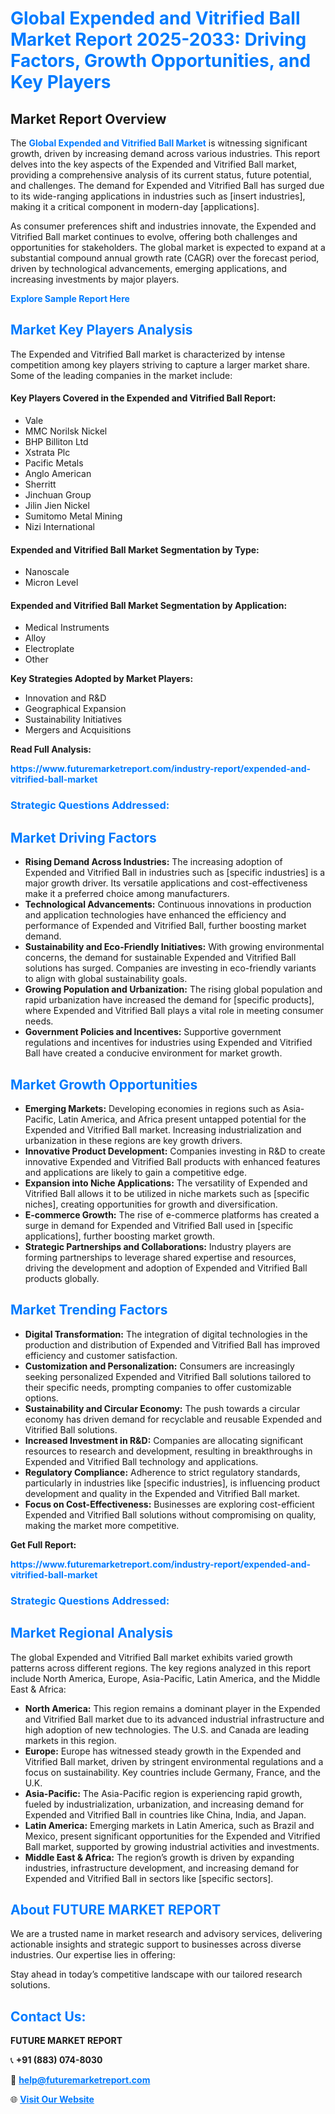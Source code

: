 <h1 style="color: #007BFF;">Global Expended and Vitrified Ball Market Report 2025-2033: Driving Factors, Growth Opportunities, and Key Players</h1>

<section id="overview">
<h2>Market Report Overview</h2>
<p>The <a href="https://www.futuremarketreport.com/industry-report/expended-and-vitrified-ball-market" style="color: #007BFF; text-decoration: none;"><strong>Global Expended and Vitrified Ball Market</strong></a> is witnessing significant growth, driven by increasing demand across various industries. This report delves into the key aspects of the Expended and Vitrified Ball market, providing a comprehensive analysis of its current status, future potential, and challenges. The demand for Expended and Vitrified Ball has surged due to its wide-ranging applications in industries such as [insert industries], making it a critical component in modern-day [applications].</p>
<p>As consumer preferences shift and industries innovate, the Expended and Vitrified Ball market continues to evolve, offering both challenges and opportunities for stakeholders. The global market is expected to expand at a substantial compound annual growth rate (CAGR) over the forecast period, driven by technological advancements, emerging applications, and increasing investments by major players.</p>
</section>

<section id="overview">
<p><a href="https://www.futuremarketreport.com/request-sample/reportId=93173" style="color: #007BFF; text-decoration: none;"><strong>Explore Sample Report Here</strong></a></p>
</section>

<section id="key-players">
<h2 style="color: #007BFF;">Market Key Players Analysis</h2>
<p>The Expended and Vitrified Ball market is characterized by intense competition among key players striving to capture a larger market share. Some of the leading companies in the market include:</p>
<h4>Key Players Covered in the Expended and Vitrified Ball Report:</h4>
<ul><li>Vale</li><li>MMC Norilsk Nickel</li><li>BHP Billiton Ltd</li><li>Xstrata Plc</li><li>Pacific Metals</li><li>Anglo American</li><li>Sherritt</li><li>Jinchuan Group</li><li>Jilin Jien Nickel</li><li>Sumitomo Metal Mining</li><li>Nizi International</li></ul>
<h4>Expended and Vitrified Ball Market Segmentation by Type:</h4>
<ul><li>Nanoscale</li><li>Micron Level</li></ul>

<h4>Expended and Vitrified Ball Market Segmentation by Application:</h4>
<ul><li>Medical Instruments</li><li>Alloy</li><li>Electroplate</li><li>Other</li></ul>
<p><strong>Key Strategies Adopted by Market Players:</strong></p>
<ul>
<li>Innovation and R&D</li>
<li>Geographical Expansion</li>
<li>Sustainability Initiatives</li>
<li>Mergers and Acquisitions</li>
</ul>
</section>

<section>
<p><strong>Read Full Analysis: </strong></p><a href="https://www.futuremarketreport.com/industry-report/expended-and-vitrified-ball-market" style="color: #007BFF; text-decoration: none;"><strong>https://www.futuremarketreport.com/industry-report/expended-and-vitrified-ball-market</strong></a>
<h3 style="color: #007BFF;">Strategic Questions Addressed:</h3>
</section>

<section id="driving-factors">
<h2 style="color: #007BFF;">Market Driving Factors</h2>
<ul>
<li><strong>Rising Demand Across Industries:</strong> The increasing adoption of Expended and Vitrified Ball in industries such as [specific industries] is a major growth driver. Its versatile applications and cost-effectiveness make it a preferred choice among manufacturers.</li>
<li><strong>Technological Advancements:</strong> Continuous innovations in production and application technologies have enhanced the efficiency and performance of Expended and Vitrified Ball, further boosting market demand.</li>
<li><strong>Sustainability and Eco-Friendly Initiatives:</strong> With growing environmental concerns, the demand for sustainable Expended and Vitrified Ball solutions has surged. Companies are investing in eco-friendly variants to align with global sustainability goals.</li>
<li><strong>Growing Population and Urbanization:</strong> The rising global population and rapid urbanization have increased the demand for [specific products], where Expended and Vitrified Ball plays a vital role in meeting consumer needs.</li>
<li><strong>Government Policies and Incentives:</strong> Supportive government regulations and incentives for industries using Expended and Vitrified Ball have created a conducive environment for market growth.</li>
</ul>
</section>

<section id="growth-opportunities">
<h2 style="color: #007BFF;">Market Growth Opportunities</h2>
<ul>
<li><strong>Emerging Markets:</strong> Developing economies in regions such as Asia-Pacific, Latin America, and Africa present untapped potential for the Expended and Vitrified Ball market. Increasing industrialization and urbanization in these regions are key growth drivers.</li>
<li><strong>Innovative Product Development:</strong> Companies investing in R&D to create innovative Expended and Vitrified Ball products with enhanced features and applications are likely to gain a competitive edge.</li>
<li><strong>Expansion into Niche Applications:</strong> The versatility of Expended and Vitrified Ball allows it to be utilized in niche markets such as [specific niches], creating opportunities for growth and diversification.</li>
<li><strong>E-commerce Growth:</strong> The rise of e-commerce platforms has created a surge in demand for Expended and Vitrified Ball used in [specific applications], further boosting market growth.</li>
<li><strong>Strategic Partnerships and Collaborations:</strong> Industry players are forming partnerships to leverage shared expertise and resources, driving the development and adoption of Expended and Vitrified Ball products globally.</li>
</ul>
</section>

<section id="trending-factors">
<h2 style="color: #007BFF;">Market Trending Factors</h2>
<ul>
<li><strong>Digital Transformation:</strong> The integration of digital technologies in the production and distribution of Expended and Vitrified Ball has improved efficiency and customer satisfaction.</li>
<li><strong>Customization and Personalization:</strong> Consumers are increasingly seeking personalized Expended and Vitrified Ball solutions tailored to their specific needs, prompting companies to offer customizable options.</li>
<li><strong>Sustainability and Circular Economy:</strong> The push towards a circular economy has driven demand for recyclable and reusable Expended and Vitrified Ball solutions.</li>
<li><strong>Increased Investment in R&D:</strong> Companies are allocating significant resources to research and development, resulting in breakthroughs in Expended and Vitrified Ball technology and applications.</li>
<li><strong>Regulatory Compliance:</strong> Adherence to strict regulatory standards, particularly in industries like [specific industries], is influencing product development and quality in the Expended and Vitrified Ball market.</li>
<li><strong>Focus on Cost-Effectiveness:</strong> Businesses are exploring cost-efficient Expended and Vitrified Ball solutions without compromising on quality, making the market more competitive.</li>
</ul>
</section>

<section>
<p><strong>Get Full Report: </strong></p><a href="https://www.futuremarketreport.com/industry-report/expended-and-vitrified-ball-market" style="color: #007BFF; text-decoration: none;"><strong>https://www.futuremarketreport.com/industry-report/expended-and-vitrified-ball-market</strong></a>
<h3 style="color: #007BFF;">Strategic Questions Addressed:</h3>
</section>


<section id="regional-analysis">
<h2 style="color: #007BFF;">Market Regional Analysis</h2>
<p>The global Expended and Vitrified Ball market exhibits varied growth patterns across different regions. The key regions analyzed in this report include North America, Europe, Asia-Pacific, Latin America, and the Middle East & Africa:</p>
<ul>
<li><strong>North America:</strong> This region remains a dominant player in the Expended and Vitrified Ball market due to its advanced industrial infrastructure and high adoption of new technologies. The U.S. and Canada are leading markets in this region.</li>
<li><strong>Europe:</strong> Europe has witnessed steady growth in the Expended and Vitrified Ball market, driven by stringent environmental regulations and a focus on sustainability. Key countries include Germany, France, and the U.K.</li>
<li><strong>Asia-Pacific:</strong> The Asia-Pacific region is experiencing rapid growth, fueled by industrialization, urbanization, and increasing demand for Expended and Vitrified Ball in countries like China, India, and Japan.</li>
<li><strong>Latin America:</strong> Emerging markets in Latin America, such as Brazil and Mexico, present significant opportunities for the Expended and Vitrified Ball market, supported by growing industrial activities and investments.</li>
<li><strong>Middle East & Africa:</strong> The region’s growth is driven by expanding industries, infrastructure development, and increasing demand for Expended and Vitrified Ball in sectors like [specific sectors].</li>
</ul>
</section>

<footer>
<h2 style="color: #007BFF;">About FUTURE MARKET REPORT</h2>
<p>We are a trusted name in market research and advisory services, delivering actionable insights and strategic support to businesses across diverse industries. Our expertise lies in offering:</p>

<p>Stay ahead in today’s competitive landscape with our tailored research solutions.</p>

<h2 style="color: #007BFF;">Contact Us:</h2>
<p><strong>FUTURE MARKET REPORT</strong></p>
<p>📞 <strong>+91 (883) 074-8030</strong></p>
<p>📧 <strong><a href="mailto:help@futuremarketreport.com" style="color: #007BFF;">help@futuremarketreport.com</a></strong></p>
<p>🌐 <strong><a href="https://www.futuremarketreport.com/" style="color: #007BFF;">Visit Our Website</a></strong></p>
</footer>